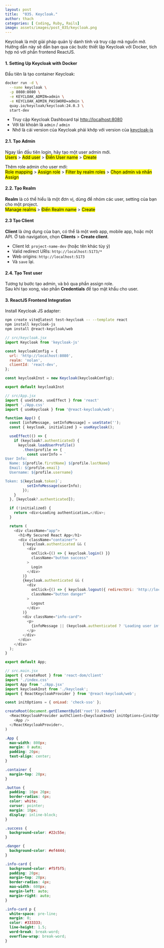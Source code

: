 ```yaml
---
layout: post
title:  "035. Keycloak."
author: thach
categories: [ Coding, Ruby, Rails]
image: assets/images/post_035/keycloak.png
---
```

Keycloak là một giải pháp quản lý danh tính và truy cập mã nguồn mở. Hướng dẫn này sẽ dẫn bạn qua các bước thiết lập Keycloak với Docker, tích hợp nó với phần frontend ReactJS.

#### 1. Setting Up Keycloak with Docker
Đầu tiên là tạo container Keycloak:

```bash
docker run -d \
  --name keycloak \
  -p 8080:8080 \
  -e KEYCLOAK_ADMIN=admin \
  -e KEYCLOAK_ADMIN_PASSWORD=admin \
  quay.io/keycloak/keycloak:24.0.3 \
  start-dev
```

- Truy cập Keycloak Dashboard tại [http://localhost:8080](http://localhost:8080)
- Với tài khoản là `admin` / `admin`
- Nhớ là cái version của Keycloak phải khớp với version của [keycloak-js](https://www.npmjs.com/package/keycloak-js)


#### 2.1. Tạo Admin
Ngay lần đầu tiên login, hãy tạo một user admin mới.\
<mark>Users</mark> > <mark>Add user</mark> > <mark>Điền User name</mark> > <mark>Create</mark>

Thêm role admin cho user mới: \
<mark>Role mapping</mark> > <mark>Assign role</mark> > <mark>Filter by realm roles</mark> > <mark>Chọn admin và nhấn Assign</mark>

#### 2.2. Tạo Realm
**Realm** là có thể hiểu là một đơn vị, dùng để nhóm các user, setting của bạn cho một project.\
<mark>Manage realms</mark> > <mark>Điền Realm name</mark> > <mark>Create</mark>

#### 2.3 Tạo Client
**Client** là ứng dụng của bạn, có thể là một web app, mobile app, hoặc một API.
Ở tab navigation, chọn **Clients** > **Create client**.
- Client Id: `project-name-dev` (hoặc tên khác tùy ý)
- Valid redirect URIs: `http://localhost:5173/*`
- Web origins: `http://localhost:5173`
- Và `save` lại.

#### 2.4. Tạo Test user
Tương tự bước tạo admin, và bỏ qua phần assign role. \
Sau khi tạo xong, vào phần **Credentials** để tạo mật khẩu cho user.

#### 3. ReactJS Frontend Integration

Install Keycloak JS adapter:

```bash
npm create vite@latest test-keycloak -- --template react
npm install keycloak-js
npm install @react-keycloak/web
```

```js
// src/keycloak.jsx
import Keycloak from 'keycloak-js'

const keycloakConfig = {
  url: 'http://localhost:8080',
  realm: 'nolan',
  clientId: 'react-dev',
};

const keycloakInst = new Keycloak(keycloakConfig);

export default keycloakInst
```


```js
// src/App.jsx
import { useState, useEffect } from 'react'
import './App.css'
import { useKeycloak } from '@react-keycloak/web';

function App() {
  const [infoMessage, setInfoMessage] = useState('');
  const { keycloak, initialized } = useKeycloak();

  useEffect(() => {
    if (keycloak?.authenticated) {
      keycloak.loadUserProfile()
        .then(profile => {
          const userInfo = `
User Info:
  Name: ${profile.firstName} ${profile.lastName}
  Email: ${profile.email}
  Username: ${profile.username}

Token: ${keycloak.token}`;
          setInfoMessage(userInfo);
        });
    }
  }, [keycloak?.authenticated]);

  if (!initialized) {
    return <div>Loading authentication…</div>;
  }

  return (
    <div className="app">
      <h1>My Secured React App</h1>
      <div className="container">
        {!keycloak.authenticated && (
          <div
            onClick={() => { keycloak.login() }}
            className="button success"
          >
            Login
          </div>
        )}
        {keycloak.authenticated && (
          <div
            onClick={() => { keycloak.logout({ redirectUri: 'http://localhost:5173/' }) }}
            className="button danger"
          >
            Logout
          </div>
        )}
        <div className="info-card">
          <p>
            {infoMessage || (keycloak.authenticated ? 'Loading user info...' : 'Please log in')}
          </p>
        </div>
      </div>
    </div>
  );
}

export default App;

```

```js
// src.main.jsx
import { createRoot } from 'react-dom/client'
import './index.css'
import App from './App.jsx'
import keycloakInst from './keycloak';
import { ReactKeycloakProvider } from '@react-keycloak/web';

const initOptions = { onLoad: 'check-sso' };

createRoot(document.getElementById('root')).render(
  <ReactKeycloakProvider authClient={keycloakInst} initOptions={initOptions}>
    <App />
  </ReactKeycloakProvider>,
)

```

```css
.App {
  max-width: 800px;
  margin: 0 auto;
  padding: 20px;
  text-align: center;
}

.container {
  margin-top: 20px;
}

.button {
  padding: 10px 20px;
  border-radius: 4px;
  color: white;
  cursor: pointer;
  margin: 10px;
  display: inline-block;
}

.success {
  background-color: #22c55e;
}

.danger {
  background-color: #ef4444;
}

.info-card {
  background-color: #f5f5f5;
  padding: 20px;
  margin-top: 20px;
  border-radius: 4px;
  max-width: 600px;
  margin-left: auto;
  margin-right: auto;
}

.info-card p {
  white-space: pre-line;
  margin: 0;
  color: #333333;
  line-height: 1.5;
  word-break: break-word;
  overflow-wrap: break-word;
}
```

